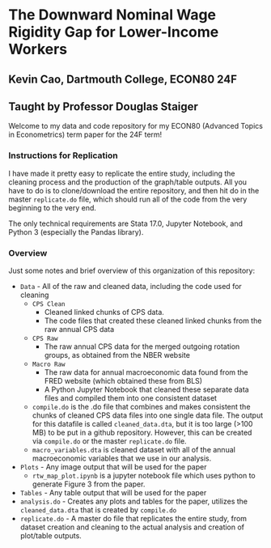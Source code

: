 # The Downward Nominal Wage Rigidity Gap for Lower-Income Workers

## Kevin Cao, Dartmouth College, ECON80 24F
## Taught by Professor Douglas Staiger

Welcome to my data and code repository for my ECON80 (Advanced Topics in Econometrics) term paper for the 24F term! 

### Instructions for Replication
I have made it pretty easy to replicate the entire study, including the cleaning process and the production of the graph/table outputs. All you have to do is to clone/download the entire repository, and then hit do in the master `replicate.do` file, which should run all of the code from the very beginning to the very end.

The only technical requirements are Stata 17.0, Jupyter Notebook, and Python 3 (especially the Pandas library).

### Overview
Just some notes and brief overview of this organization of this repository:

* `Data` - All of the raw and cleaned data, including the code used for cleaning
   * `CPS Clean`
       * Cleaned linked chunks of CPS data.
       * The code files that created these cleaned linked chunks from the raw annual CPS data
    * `CPS Raw`
       * The raw annual CPS data for the merged outgoing rotation groups, as obtained from the NBER website
    * `Macro Raw`
       * The raw data for annual macroeconomic data found from the FRED website (which obtained these from BLS)
       * A Python Jupyter Notebook that cleaned these separate data files and compiled them into one consistent dataset
    * `compile.do` is the .do file that combines and makes consistent the chunks of cleaned CPS data files into one single data file. The output for this datafile is called `cleaned_data.dta`, but it is too large (>100 MB) to be put in a github repository. However, this can be created via `compile.do` or the master `replicate.do` file.
    * `macro_variables.dta` is cleaned dataset with all of the annual macroeconomic variables that we use in our analysis.
* `Plots` - Any image output that will be used for the paper
    * `rtw_map_plot.ipynb` is a jupyter notebook file which uses python to generate Figure 3 from the paper.
* `Tables` - Any table output that will be used for the paper
* `analysis.do` - Creates any plots and tables for the paper, utilizes the `cleaned_data.dta` that is created by `compile.do`
* `replicate.do` - A master do file that replicates the entire study, from dataset creation and cleaning to the actual analysis and creation of plot/table outputs. 



